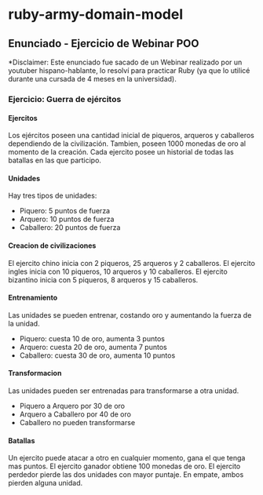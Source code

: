 # ruby-army-domain-model

## Enunciado - Ejercicio de Webinar POO
*Disclaimer: Este enunciado fue sacado de un Webinar realizado por un youtuber hispano-hablante, lo resolví para practicar Ruby (ya que lo utilicé durante una cursada de 4 meses en la universidad). 

### Ejercicio: Guerra de ejércitos

#### Ejercitos
Los ejércitos poseen una cantidad inicial de piqueros, arqueros y caballeros dependiendo de la civilización.
Tambien, poseen 1000 monedas de oro al momento de la creación.
Cada ejercito posee un historial de todas las batallas en las que participo.

#### Unidades
Hay tres tipos de unidades:
- Piquero: 5 puntos de fuerza
- Arquero: 10 puntos de fuerza
- Caballero: 20 puntos de fuerza

#### Creacion de civilizaciones
El ejercito chino inicia con 2 piqueros, 25 arqueros y 2 caballeros.
El ejercito ingles inicia con 10 piqueros, 10 arqueros y 10 caballeros.
El ejercito bizantino inicia con 5 piqueros, 8 arqueros y 15 caballeros.

#### Entrenamiento
Las unidades se pueden entrenar, costando oro y aumentando la fuerza de la unidad.
- Piquero: cuesta 10 de oro, aumenta 3 puntos
- Arquero: cuesta 20 de oro, aumenta 7 puntos
- Caballero: cuesta 30 de oro, aumenta 10 puntos

#### Transformacion
Las unidades pueden ser entrenadas para transformarse a otra unidad.
- Piquero a Arquero por 30 de oro
- Arquero a Caballero por 40 de oro
- Caballero no pueden transformarse

#### Batallas
Un ejercito puede atacar a otro en cualquier momento, gana el que tenga mas puntos.
El ejercito ganador obtiene 100 monedas de oro.
El ejercito perdedor pierde las dos unidades con mayor puntaje.
En empate, ambos pierden alguna unidad.
